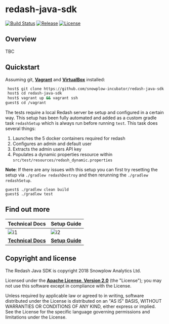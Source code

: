# redash-java-sdk

[![Build Status][travis-image]][travis] [![Release][release-image]][releases] [![License][license-image]][license]

## Overview

TBC

## Quickstart

Assuming git, **[Vagrant][vagrant-install]** and **[VirtualBox][virtualbox-install]** installed:

```bash
 host$ git clone https://github.com/snowplow-incubator/redash-java-sdk.git
 host$ cd redash-java-sdk
 host$ vagrant up && vagrant ssh
guest$ cd /vagrant
```

The tests require a local Redash server be setup and configured in a certain way.  This setup has been fully automated and added as a custom gradle task `redashSetup` which is always run before running `test`.  This task does several things:

1. Launches the 5 docker containers required for redash
2. Configures an admin and default user
3. Extracts the admin users API key
4. Populates a dynamic properties resource within `src/test/resources/redash_dynamic.properties`

__Note__: If there are any issues with this setup you can first try resetting the setup via `./gradlew redashDestroy` and then rerunning the `./gradlew redashSetup`.

```
guest$ ./gradlew clean build
guest$ ./gradlew test
```

## Find out more

| Technical Docs                  | Setup Guide               |
|---------------------------------|---------------------------|
| ![i1][techdocs-image]           | ![i2][setup-image]        |
| **[Technical Docs][techdocs]**  | **[Setup Guide][setup]**  |

## Copyright and license

The Redash Java SDK is copyright 2018 Snowplow Analytics Ltd.

Licensed under the **[Apache License, Version 2.0][license]** (the "License");
you may not use this software except in compliance with the License.

Unless required by applicable law or agreed to in writing, software
distributed under the License is distributed on an "AS IS" BASIS,
WITHOUT WARRANTIES OR CONDITIONS OF ANY KIND, either express or implied.
See the License for the specific language governing permissions and
limitations under the License.

[travis]: https://travis-ci.org/snowplow-incubator/redash-java-sdk
[travis-image]: https://travis-ci.org/snowplow-incubator/redash-java-sdk.svg?branch=master

[release-image]: http://img.shields.io/badge/release-0.1.0-6ad7e5.svg?style=flat
[releases]: https://github.com/snowplow-incubator/redash-java-sdk/releases

[license-image]: http://img.shields.io/badge/license-Apache--2-blue.svg?style=flat
[license]: http://www.apache.org/licenses/LICENSE-2.0

[vagrant-install]: http://docs.vagrantup.com/v2/installation/index.html
[virtualbox-install]: https://www.virtualbox.org/wiki/Downloads

[techdocs-image]: https://d3i6fms1cm1j0i.cloudfront.net/github/images/techdocs.png
[setup-image]: https://d3i6fms1cm1j0i.cloudfront.net/github/images/setup.png

[techdocs]: https://github.com/snowplow-incubator/redash-java-sdk/wiki/Redash-Java-SDK
[setup]: https://github.com/snowplow-incubator/redash-java-sdk/wiki/Redash-Java-SDK-Setup
